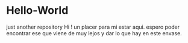 # Hello-World
just another repository
Hi ! un placer para mi estar aqui. espero poder encontrar ese que viene de muy lejos y dar lo que hay en este envase.
